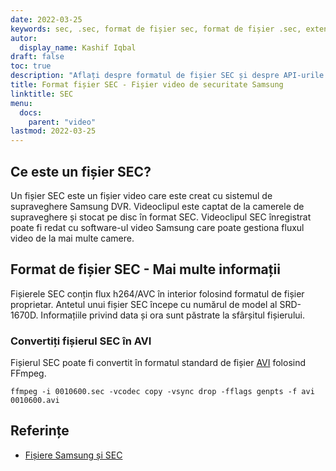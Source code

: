 ```yaml
---
date: 2022-03-25
keywords: sec, .sec, format de fișier sec, format de fișier .sec, extensie .sec, extensie sec
autor:
  display_name: Kashif Iqbal
draft: false
toc: true
description: "Aflați despre formatul de fișier SEC și despre API-urile care pot crea și deschide fișiere SEC."
title: Format fișier SEC - Fișier video de securitate Samsung
linktitle: SEC
menu:
  docs:
    parent: "video"
lastmod: 2022-03-25
---
```


## Ce este un fișier SEC?

Un fișier SEC este un fișier video care este creat cu sistemul de supraveghere Samsung DVR. Videoclipul este captat de la camerele de supraveghere și stocat pe disc în format SEC. Videoclipul SEC înregistrat poate fi redat cu software-ul video Samsung care poate gestiona fluxul video de la mai multe camere.

## Format de fișier SEC - Mai multe informații

Fișierele SEC conțin flux h264/AVC în interior folosind formatul de fișier proprietar. Antetul unui fișier SEC începe cu numărul de model al SRD-1670D. Informațiile privind data și ora sunt păstrate la sfârșitul fișierului.

### Convertiți fișierul SEC în AVI

Fișierul SEC poate fi convertit în formatul standard de fișier [AVI](/ro/video/avi/) folosind FFmpeg.

```
ffmpeg -i 0010600.sec -vcodec copy -vsync drop -fflags genpts -f avi 0010600.avi
```

## Referințe ##

- [Fișiere Samsung și SEC](https://spreadys.wordpress.com/2013/07/19/samsung-and-sec-files/)

